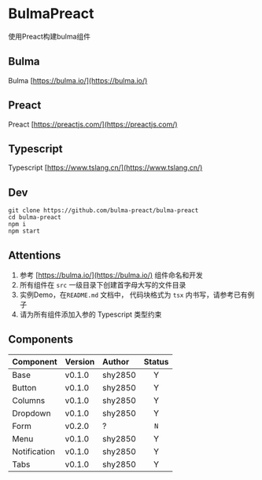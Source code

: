 # BulmaPreact
使用Preact构建bulma组件

## Bulma
Bulma [https://bulma.io/](https://bulma.io/)

## Preact
Preact [https://preactjs.com/](https://preactjs.com/)

## Typescript
Typescript [https://www.tslang.cn/](https://www.tslang.cn/)

## Dev
```shell
git clone https://github.com/bulma-preact/bulma-preact
cd bulma-preact
npm i
npm start
```

## Attentions
1. 参考 [https://bulma.io/](https://bulma.io/) 组件命名和开发 
2. 所有组件在 `src` 一级目录下创建首字母大写的文件目录 
3. 实例Demo，在`README.md` 文档中， 代码块格式为 `tsx` 内书写，请参考已有例子
4. 请为所有组件添加入参的 Typescript 类型约束

## Components
Component | Version | Author | Status 
:- | :- | :- | :-: 
Base | v0.1.0 | shy2850 | Y
Button | v0.1.0 | shy2850 | Y
Columns | v0.1.0 | shy2850 | Y
Dropdown | v0.1.0 | shy2850 | Y
Form | v0.2.0 | ? | `N`
Menu | v0.1.0 | shy2850 | Y
Notification | v0.1.0 | shy2850 | Y
Tabs | v0.1.0 | shy2850 | Y

